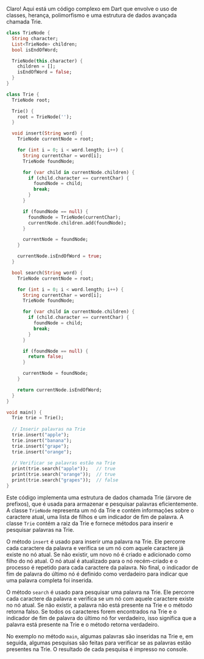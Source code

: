 Claro! Aqui está um código complexo em Dart que envolve o uso de classes, herança, polimorfismo e uma estrutura de dados avançada chamada Trie.

```dart
class TrieNode {
  String character;
  List<TrieNode> children;
  bool isEndOfWord;

  TrieNode(this.character) {
    children = [];
    isEndOfWord = false;
  }
}

class Trie {
  TrieNode root;

  Trie() {
    root = TrieNode('');
  }

  void insert(String word) {
    TrieNode currentNode = root;

    for (int i = 0; i < word.length; i++) {
      String currentChar = word[i];
      TrieNode foundNode;

      for (var child in currentNode.children) {
        if (child.character == currentChar) {
          foundNode = child;
          break;
        }
      }

      if (foundNode == null) {
        foundNode = TrieNode(currentChar);
        currentNode.children.add(foundNode);
      }

      currentNode = foundNode;
    }

    currentNode.isEndOfWord = true;
  }

  bool search(String word) {
    TrieNode currentNode = root;

    for (int i = 0; i < word.length; i++) {
      String currentChar = word[i];
      TrieNode foundNode;

      for (var child in currentNode.children) {
        if (child.character == currentChar) {
          foundNode = child;
          break;
        }
      }

      if (foundNode == null) {
        return false;
      }

      currentNode = foundNode;
    }

    return currentNode.isEndOfWord;
  }
}

void main() {
  Trie trie = Trie();
  
  // Inserir palavras na Trie
  trie.insert("apple");
  trie.insert("banana");
  trie.insert("grape");
  trie.insert("orange");
  
  // Verificar se palavras estão na Trie
  print(trie.search("apple"));   // true
  print(trie.search("orange"));  // true
  print(trie.search("grapes"));  // false
}
```

Este código implementa uma estrutura de dados chamada Trie (árvore de prefixos), que é usada para armazenar e pesquisar palavras eficientemente. A classe `TrieNode` representa um nó da Trie e contém informações sobre o caractere atual, uma lista de filhos e um indicador de fim de palavra. A classe `Trie` contém a raiz da Trie e fornece métodos para inserir e pesquisar palavras na Trie.

O método `insert` é usado para inserir uma palavra na Trie. Ele percorre cada caractere da palavra e verifica se um nó com aquele caractere já existe no nó atual. Se não existir, um novo nó é criado e adicionado como filho do nó atual. O nó atual é atualizado para o nó recém-criado e o processo é repetido para cada caractere da palavra. No final, o indicador de fim de palavra do último nó é definido como verdadeiro para indicar que uma palavra completa foi inserida.

O método `search` é usado para pesquisar uma palavra na Trie. Ele percorre cada caractere da palavra e verifica se um nó com aquele caractere existe no nó atual. Se não existir, a palavra não está presente na Trie e o método retorna falso. Se todos os caracteres forem encontrados na Trie e o indicador de fim de palavra do último nó for verdadeiro, isso significa que a palavra está presente na Trie e o método retorna verdadeiro.

No exemplo no método `main`, algumas palavras são inseridas na Trie e, em seguida, algumas pesquisas são feitas para verificar se as palavras estão presentes na Trie. O resultado de cada pesquisa é impresso no console.